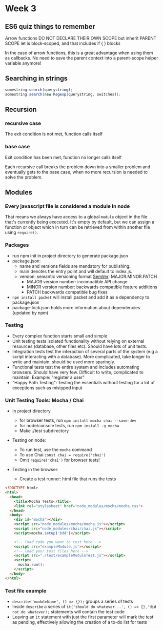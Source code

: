# Week 3
## ES6 quiz things to remember
Arrow functions DO NOT DECLARE THEIR OWN SCOPE but inherit PARENT SCOPE
let is block-scoped, and that includes if { } blocks

In the case of arrow functions, this is a great advantage when using them as callbacks. No need to save the parent context into a parent-scope helper variable anymore!


## Searching in strings
```javascript
somestring.search(querystring);
somestring.search(new Regexp(querystring, switches));
```

## Recursion

### recursive case
The exit condition is not met, function calls itself
### base case
Exit condition has been met, function no longer calls itself

Each recursive call breaks the problem down into a smaller problem and eventually gets to the base case, when no more recursion is needed to solve the problem.

## Modules

### Every javascript file is considered a module in node
That means we always have access to a global ```module``` object in the file that's currently being executed. It's empty by default, but we can assign a function or object which in turn can be retrieved from within another file using ```require()```.

### Packages

* run npm init in project directory to generate package.json
* package.json: 
  * name and versions fields are mandatory for publishing.
  * main denotes the entry point and will default to index.js.
  * version: semantic versioning format [SemVer](http://semver.org): MAJOR.MINOR.PATCH
    * MAJOR version number: incompatible API change
    * MINOR version number: backwards compatible feature additions
    * PATCH backwards compatible bug fixes
* ```npm install packet``` will install packet and add it as a dependency to package.json
* package-lock.json holds more information about dependencies (updated by npm)

### Testing

* Every complex function starts small and simple
* Unit testing tests isolated functionality without relying on external resources (database, other files etc). Should have lots of unit tests.
* Integration tests test the interaction of several parts of the system (e.g a script interacting with a database). More complicated, take longer to write and maintain, should be used more sparingly.
* Functional tests test the entire system and includes automating browsers. Should have very few. Difficult to write, complicated to maintain. Example: "register a user"
* "Happy Path Testing": Testing the essentials without testing for a lot of exceptions such as mistyped input

### Unit Testing Tools: Mocha / Chai

* In project directory
  * for browser tests, run ```npm install mocha chai --save-dev```
  * for node/console tests, run ```npm install -g mocha```
  * Make ./test subdirectory

* Testing on node:
  * To run test, use the ```mocha``` command
  * To use Chai ```const chai = require('chai')```
  * Omit ```require('chai')``` for browser tests!

* Testing in the browser:
  * Create a test runner: html file that runs the tests 
  
```html
<!DOCTYPE html>
<html>
  <head>
    <title>Mocha Tests</title>
    <link rel="stylesheet" href="node_modules/mocha/mocha.css">
  </head>
  <body>
    <div id="mocha"></div>
    <script src="node_modules/mocha/mocha.js"></script>
    <script src="node_modules/chai/chai.js"></script>
    <script>mocha.setup('bdd')</script>

    <!-- load code you want to test here -->
    <script src="exampleModule.js"></script>
    <!-- load your test files here -->
    <script src="./test/exampleModuleTest.js"></script>
    <script>
      mocha.run();
    </script>
  </body>
</html>
```

### Test file example
* ```describe('moduleName', () => {});``` groups a series of tests
* Inside ```describe``` a series of ```it('should do whatever...', () => {},"did not do whatever);``` statements will contain the test code
* Leaving an ```it``` statement with just the first parameter will mark the test as pending, effectively allowing the creation of a to-do list for tests

